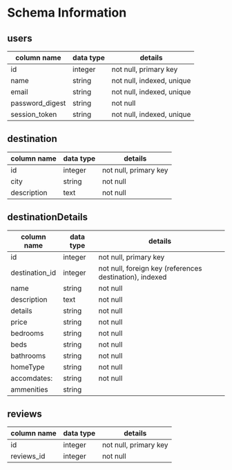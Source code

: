 # Schema Information

## users
column name     | data type | details
----------------|-----------|-----------------------
id              | integer   | not null, primary key
name        | string    | not null, indexed, unique
email           | string    | not null, indexed, unique
password_digest | string    | not null
session_token   | string    | not null, indexed, unique

## destination
column name | data type | details
------------|-----------|-----------------------
id          | integer   | not null, primary key
city       | string    | not null
description        | text      | not null

## destinationDetails
column name | data type | details
------------|-----------|-----------------------
id          | integer   | not null, primary key
destination_id   | integer   | not null, foreign key (references destination), indexed
name       | string    | not null
description       | text    | not null
details       | string    | not null
price       | string    | not null
bedrooms       | string    | not null
beds       | string    | not null
bathrooms       | string    | not null
homeType      | string    | not null
accomdates:        | string    | not null
ammenities | string    |


## reviews
column name | data type | details
------------|-----------|-----------------------
id          | integer   | not null, primary key
reviews_id       | integer    | not null
